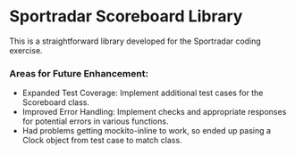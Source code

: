 # Sportradar Scoreboard Library

This is a straightforward library developed for the Sportradar coding exercise.
### Areas for Future Enhancement:
* Expanded Test Coverage: Implement additional test cases for the Scoreboard class.
* Improved Error Handling: Implement checks and appropriate responses for potential errors in various functions.
* Had problems getting mockito-inline to work, so ended up pasing a Clock object from test case to match class.  
